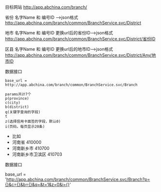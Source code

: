 目标网站
http://app.abchina.com/branch/

省份 名字Name 和 编号ID  -->json格式
http://app.abchina.com/branch/common/BranchService.svc/District

地市 名字Name 和 编号ID  更换url后的省份ID-->json格式
http://app.abchina.com/branch/common/BranchService.svc/District/省份ID

区县 名字Name 和 编号ID  更换url后的地市ID-->json格式
http://app.abchina.com/branch/common/BranchService.svc/District/Any/地市ID

数据接口
```
base_url = http://app.abchina.com/branch/common/BranchService.svc/Branch

params共计7个
p(province)
c(city)
b(district)
q(关键字查询的字段)
t
z(选择信用卡面签的字段，默认0)
i(页码，每页显示20条)
```

- 比如
- 河南省           410000
- 河南新乡市       410700
- 河南新乡市卫滨区 410703

数据接口

base_url = 'http://app.abchina.com/branch/common/BranchService.svc/Branch?p={}&c={}&b={}&q=&t=1&z=0&i={}'
